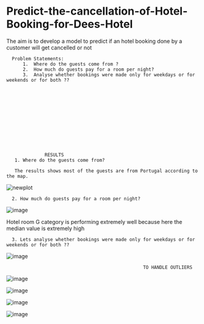 # Predict-the-cancellation-of-Hotel-Booking-for-Dees-Hotel

The aim is to develop a model to predict if an hotel booking done by a customer will get cancelled or not

      Problem Statements:
          1.  Where do the guests come from ?
          2.  How much do guests pay for a room per night?
          3.  Analyse whether bookings were made only for weekdays or for weekends or for both ??
          
          











                  RESULTS
       1. Where do the guests come from?
       
       The results shows most of the guests are from Portugal according to the map. 
![newplot](https://user-images.githubusercontent.com/64482231/200973848-e7bd837f-eee9-40da-bd42-1d6ed943afbb.png)


      2. How much do guests pay for a room per night?
![image](https://user-images.githubusercontent.com/64482231/200976085-01c95d73-30b7-4fa2-94ea-bae54ee23e5c.png)


Hotel room G category is performing extremely well because here the median value is extremely high

      3. Lets analyse whether bookings were made only for weekdays or for weekends or for both ??
      
![image](https://user-images.githubusercontent.com/64482231/200992039-3611dfd3-bd68-49bb-a174-0461b89c9a1e.png)


                                                      TO HANDLE OUTLIERS
                                                      
![image](https://user-images.githubusercontent.com/64482231/201001719-d0f5bf04-cb18-4d8f-944e-86ed97e53dd5.png)


![image](https://user-images.githubusercontent.com/64482231/201001741-c007cee8-e582-4da2-a1b8-2e090c070f38.png)



![image](https://user-images.githubusercontent.com/64482231/201001786-cdf2a95d-c972-4b11-884d-1f9fed48a6b6.png)

![image](https://user-images.githubusercontent.com/64482231/201001991-0bdbb284-7916-4149-a460-26dafe72e332.png)


